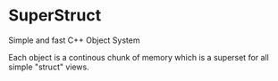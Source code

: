 # SuperStruct
Simple and fast C++ Object System

Each object is a continous chunk of memory which is a superset for all
simple "struct" views.